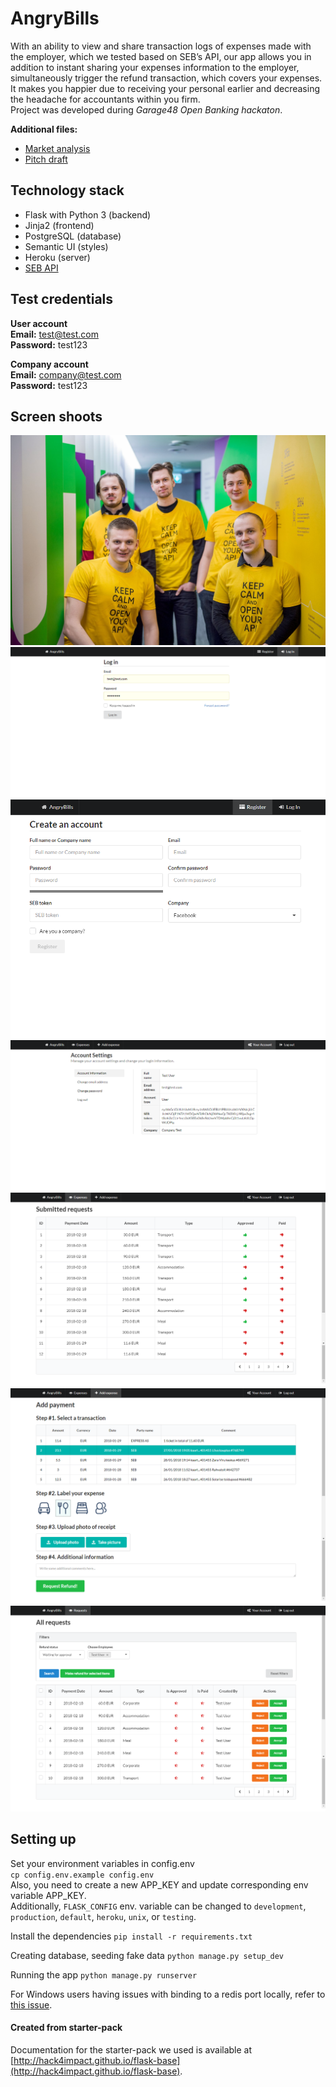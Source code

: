 # AngryBills
With an ability to view and share transaction logs of expenses made with the employer, which we tested based on SEB’s API, our app allows you in addition to instant sharing your expenses information to the employer, simultaneously trigger the refund transaction, which covers your expenses. It makes you happier due to receiving your personal earlier and decreasing the headache for accountants within you firm.  
Project was developed during _Garage48 Open Banking hackaton_.
  
**Additional files:**
* <a href="documentation/market_analysis.docx">Market analysis</a>
* <a href="documentation/pitch_draft.docx">Pitch draft</a>

## Technology stack
* Flask with Python 3 (backend)
* Jinja2 (frontend)
* PostgreSQL (database)
* Semantic UI (styles)
* Heroku (server)
* [SEB API](https://developer.baltics.sebgroup.com/)

## Test credentials
**User account**  
**Email:** test@test.com  
**Password:** test123
  
**Company account**  
**Email:** company@test.com  
**Password:** test123

## Screen shoots
<img src="documentation/images/team_photo_1.jpg" />  
<img src="documentation/images/login.png" />  
<img src="documentation/images/registration.png" />  
<img src="documentation/images/account_settings.png" />  
<img src="documentation/images/all_expenses.png" />  
<img src="documentation/images/add_expense.png" />  
<img src="documentation/images/incoming_requests.png" />  


## Setting up
Set your environment variables in config.env  
```cp config.env.example config.env```   
Also, you need to create a new APP_KEY and update corresponding env variable APP_KEY.    
Additionally, `FLASK_CONFIG` env. variable can be changed to `development`, `production`, `default`, `heroku`, `unix`, or `testing`.
  
Install the dependencies
```pip install -r requirements.txt```

Creating database, seeding fake data
```python manage.py setup_dev```

Running the app
```python manage.py runserver```

For Windows users having issues with binding to a redis port locally, refer to [this issue](https://github.com/hack4impact/flask-base/issues/132).

#### Created from starter-pack
Documentation for the starter-pack we used is available at [http://hack4impact.github.io/flask-base](http://hack4impact.github.io/flask-base).

